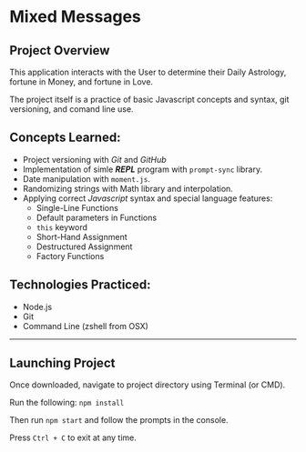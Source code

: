 # Mixed Messages

## Project Overview

This application interacts with the User to determine their Daily Astrology, fortune in Money, and fortune in Love.


The project itself is a practice of basic Javascript concepts and syntax, git versioning, and comand line use.

## Concepts Learned:
- Project versioning with _Git_ and _GitHub_
- Implementation of simle _**REPL**_ program with `prompt-sync` library.
- Date manipulation with `moment.js`.
- Randomizing strings with Math library and interpolation.
- Applying correct _Javascript_ syntax and special language features:
  - Single-Line Functions
  - Default parameters in Functions
  - `this` keyword
  - Short-Hand Assignment
  - Destructured Assignment
  - Factory Functions


## Technologies Practiced:
- Node.js
- Git
- Command Line (zshell from OSX)

---
## Launching Project

Once downloaded, navigate to project directory using Terminal (or CMD).

Run the following: `npm install`

Then run `npm start` and follow the prompts in the console.

Press `Ctrl + C` to exit at any time.